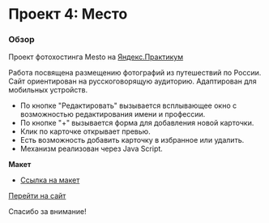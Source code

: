 # Проект 4: Место

### Обзор

Проект фотохостинга Mesto на [Яндекс.Практикум](https://praktikum.yandex.ru/)

Работа посвящена размещению фотографий из путешествий по России. Сайт ориентирован на русскоговорящую аудиторию. Адаптирован для мобильных устройств.

* По кнопке "Редактировать" вызывается всплывающее окно с возможностью редактирования имени и профессии.
* По кнопке "+" вызывается форма для добавления новой карточки.
* Клик по карточке открывает превью.
* Есть возможность добавить карточку в избранное или удалить.
* Механизм реализован через Java Script.

**Макет**

* [Ссылка на макет](https://www.figma.com/file/StZjf8HnoeLdiXS7dYrLAh/JavaScript.-Sprint-4)

[Перейти на сайт](https://bambambarabam.github.io/mesto/)

Спасибо за внимание!
